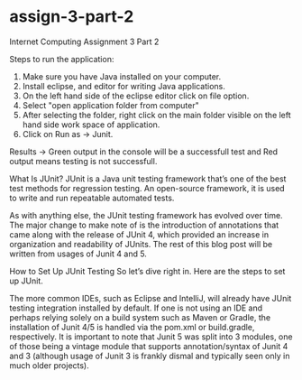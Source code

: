 # assign-3-part-2
Internet Computing Assignment 3 Part 2

Steps to run the application:

1. Make sure you have Java installed on your computer.
2. Install eclipse, and editor for writing Java applications.
3. On the left hand side of the eclipse editor click on file option.
4. Select "open application folder from computer"
5. After selecting the folder, right click on the main folder visible on the left hand side work space of application.
6. Click on Run as -> Junit.

Results -> Green output in the console will be a successfull test and Red output means testing is not successfull.

What Is JUnit?
JUnit is a Java unit testing framework that’s one of the best test methods for regression testing. An open-source framework, it is used to write and run repeatable automated tests.

As with anything else, the JUnit testing framework has evolved over time. The major change to make note of is the introduction of annotations that came along with the release of JUnit 4, which provided an increase in organization and readability of JUnits. The rest of this blog post will be written from usages of Junit 4 and 5.

How to Set Up JUnit Testing
So let’s dive right in. Here are the steps to set up JUnit.

The more common IDEs, such as Eclipse and IntelliJ, will already have JUnit testing integration installed by default. If one is not using an IDE and perhaps relying solely on a build system such as Maven or Gradle, the installation of Junit 4/5 is handled via the pom.xml or build.gradle, respectively. It is important to note that Junit 5 was split into 3 modules, one of those being a vintage module that supports annotation/syntax of Junit 4 and 3 (although usage of Junit 3 is frankly dismal and typically seen only in much older projects).


